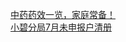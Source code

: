   
[中药药效一览，家庭常备！](http://www.dianyue.me/archives/566/jid8x1cjd1pdrbyc/)  
[小碧分局7月未申报户清册](http://www.dianyue.me/archives/143/pyn8cqyk85tx3pst/)